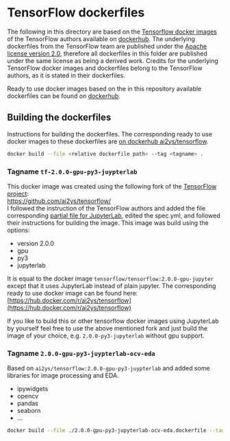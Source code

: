 # TensorFlow dockerfiles
The following in this directory are based on the [Tensorflow docker images](https://hub.docker.com/r/tensorflow/tensorflow/) of the TensorFlow authors available on [dockerhub](https://hub.docker.com). The underlying dockerfiles from the TensorFlow team are published under the [Apache license version 2.0](http://www.apache.org/licenses/LICENSE-2.0), therefore all dockerfiles in this folder are published under the same license as being a derived work. Credits for the underlying TensorFlow docker images and dockerfiles belong to the TensorFlow authors, as it is stated in their dockerfiles.



Ready to use docker images based on the in this repository available dockerfiles can be found on [dockerhub](https://hub.docker.com/r/ai2ys).

## Building the dockerfiles
Instructions for building the dockerfiles. The corresponding ready to use docker images to these dockerfiles are [on dockerhub ai2ys/tensorflow](https://hub.docker.com/r/ai2ys/tensorflow). 

```bash
docker build --file <relative dockerfile path> --tag <tagname> .
```

### Tagname `tf-2.0.0-gpu-py3-juypterlab`
This docker image was created using the following fork of the [TensorFlow project](https://github.com/tensorflow/tensorflow):
<br>https://github.com/ai2ys/tensorflow/
<br>I followed the instruction of the TensorFlow authors and added the file corresponding [partial file for JupyterLab](https://github.com/ai2ys/tensorflow/blob/master/tensorflow/tools/dockerfiles/partials/jupyterlab.partial.Dockerfile), edited the spec.yml, and followed their instructions for building the image. This image was build using the options:
* version 2.0.0
* gpu
* py3
* jupyterlab

It is equal to the docker image `tensorflow/tensorflow:2.0.0-gpu-jupyter` except that it uses JupyterLab instead of plain jupyter.
The corresponding ready to use docker image can be found here: 
<br>[https://hub.docker.com/r/ai2ys/tensorflow](https://hub.docker.com/r/ai2ys/tensorflow)

If you like to build  this or other tensorflow docker images using JupyterLab by yourself feel free to use the above mentioned fork and just build the image of your choice, e.g. `2.0.0-py3-jupyterlab` without gpu support.


### Tagname `2.0.0-gpu-py3-juypterlab-ocv-eda`
Based on `ai2ys/tensorflow:2.0.0-gpu-py3-juypterlab` and added some libraries for image processing and EDA.
* ipywidgets
* opencv
* pandas
* seaborn
* ...

```bash
docker build --file ./2.0.0-gpu-py3-jupyterlab-ocv-eda.dockerfile --tag ai2ys/tensorflow:2.0.0-gpu-py3-juypterlab-ocv-eda .
```